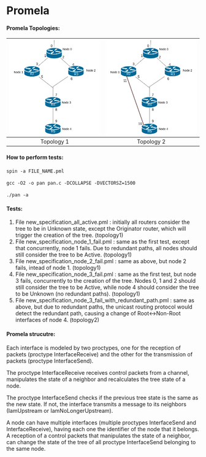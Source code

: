 # Promela

#### Promela Topologies:
| ![Topology1](topology.png "Topology 1") | ![Topology2](topology1.png "Topology 2") |
|:---:|:---:|
| Topology 1 | Topology 2 |


#### How to perform tests:

`spin -a FILE_NAME.pml`

`gcc -O2 -o pan pan.c -DCOLLAPSE -DVECTORSZ=1500`

`./pan -a`


#### Tests:

 1. File new_specification_all_active.pml : initially all routers consider the tree to be in Unknown state, except the Originator router, which will trigger the creation of the tree. (topology1)
 2. File new_specification_node_1_fail.pml : same as the first test, except that concurrently, node 1 fails. Due to redundant paths, all nodes should still consider the tree to be Active. (topology1)
 3. File new_specification_node_2_fail.pml : same as above, but node 2 fails, intead of node 1. (topology1)
 4. File new_specification_node_3_fail.pml : same as the first test, but node 3 fails, concurrently to the creation of the tree. Nodes 0, 1 and 2 should still consider the tree to be Active, while node 4 should consider the tree to be Unknown (no redundant paths). (topology1)
 5. File new_specification_node_3_fail_with_redundant_path.pml : same as above, but due to redundant paths, the unicast routing protocol would detect the redundant path, causing a change of Root<->Non-Root interfaces of node 4. (topology2)



#### Promela strucutre:
Each interface is modeled by two proctypes, one for the reception of packets (proctype InterfaceReceive) and the other for the transmission of packets (proctype InterfaceSend).

The proctype InterfaceReceive receives control packets from a channel, manipulates the state of a neighbor and recalculates the tree state of a node.

The proctype InterfaceSend checks if the previous tree state is the same as the new state. If not, the interface transmits a message to its neighbors (IamUpstream or IamNoLongerUpstream).


A node can have multiple interfaces (multiple proctypes InterfaceSend and InterfaceReceive),  having each one the identifier of the node that it belongs. A reception of a control packets that manipulates the state of a neighbor, can change the state of the tree of all proctype InterfaceSend belonging to the same node.

